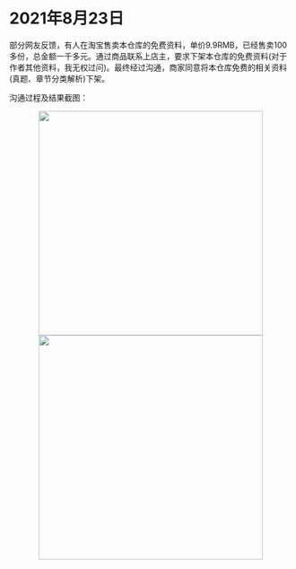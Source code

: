 ﻿# 2021年8月23日

部分网友反馈，有人在淘宝售卖本仓库的免费资料，单价9.9RMB，已经售卖100多份，总金额一千多元。通过商品联系上店主，要求下架本仓库的免费资料(对于作者其他资料，我无权过问)。最终经过沟通，商家同意将本仓库免费的相关资料(真题、章节分类解析)下架。 

沟通过程及结果截图：
<div align="center">
  <kbd><img src="https://raw.githubusercontent.com/xxlllq/system_architect/master/%E8%B5%84%E6%BA%90%E4%BF%9D%E6%8A%A4%E8%AE%B0%E5%BD%95/2021/0823-1.png" width=400 />
    </kbd>
   </div>
<div align="center">
  <kbd><img src="https://raw.githubusercontent.com/xxlllq/system_architect/master/%E8%B5%84%E6%BA%90%E4%BF%9D%E6%8A%A4%E8%AE%B0%E5%BD%95/2021/0823-3.png" width=400 />
    </kbd
   </div>


